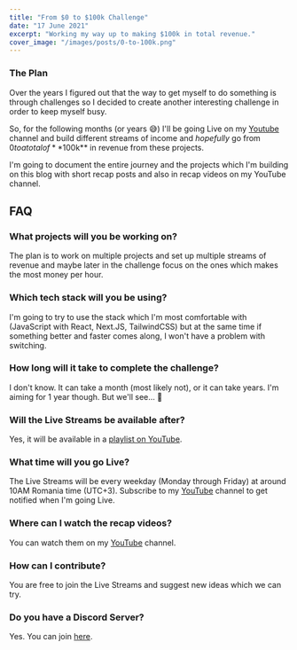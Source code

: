 ```yaml
---
title: "From $0 to $100k Challenge"
date: "17 June 2021"
excerpt: "Working my way up to making $100k in total revenue."
cover_image: "/images/posts/0-to-100k.png"
---
```


### The Plan

Over the years I figured out that the way to get myself to do something is through challenges so I decided to create another interesting challenge in order to keep myself busy.

So, for the following months (or years 😅) I'll be going Live on my [Youtube](https://www.youtube.com/florinpop) channel and build different streams of income and _hopefully_ go from $0 to a total of **$100k** in revenue from these projects.

I'm going to document the entire journey and the projects which I'm building on this blog with short recap posts and also in recap videos on my YouTube channel.

## FAQ

### What projects will you be working on?

The plan is to work on multiple projects and set up multiple streams of revenue and maybe later in the challenge focus on the ones which makes the most money per hour.

### Which tech stack will you be using?

I'm going to try to use the stack which I'm most comfortable with (JavaScript with React, Next.JS, TailwindCSS) but at the same time if something better and faster comes along, I won't have a problem with switching.

### How long will it take to complete the challenge?

I don't know. It can take a month (most likely not), or it can take years. I'm aiming for 1 year though. But we'll see... 🤞

### Will the Live Streams be available after?

Yes, it will be available in a [playlist on YouTube](https://www.youtube.com/playlist?list=PLgBH1CvjOA63KdQbswVfbt1Ze1sOK9SWF).

### What time will you go Live?

The Live Streams will be every weekday (Monday through Friday) at around 10AM Romania time (UTC+3). Subscribe to my [YouTube](https://www.youtube.com/florinpop) channel to get notified when I'm going Live.

### Where can I watch the recap videos?

You can watch them on my [YouTube](https://www.youtube.com/florinpop) channel.

### How can I contribute?

You are free to join the Live Streams and suggest new ideas which we can try.

### Do you have a Discord Server?

Yes. You can join [here](https://discord.gg/qSse3Ey).
